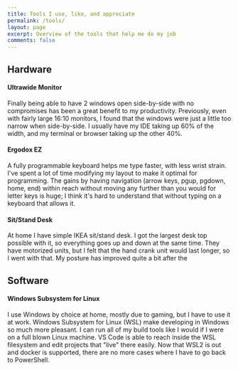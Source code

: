 ```yaml
---
title: Tools I use, like, and appreciate
permalink: /tools/
layout: page
excerpt: Overview of the tools that help me do my job
comments: false
---
```


## Hardware

#### Ultrawide Monitor

Finally being able to have 2 windows open side-by-side with no compromises has been a great benefit to my productivity. Previously, even with fairly large 16:10 monitors, I found that the windows were just a little too narrow when side-by-side. I usually have my IDE taking up 60% of the width, and my terminal or browser taking up the other 40%.

#### Ergodox EZ

A fully programmable keyboard helps me type faster, with less wrist strain. I've spent a lot of time modifying my layout to make it optimal for programming. The gains by having navigation (arrow keys, pgup, pgdown, home, end) within reach without moving any further than you would for letter keys is huge; I think it's hard to understand that without typing on a keyboard that allows it.

#### Sit/Stand Desk

At home I have simple IKEA sit/stand desk. I got the largest desk top possible with it, so everything goes up and down at the same time. They have motorized units, but I felt that the hand crank unit would last longer, so I went with that. My posture has improved quite a bit after the 

## Software

#### Windows Subsystem for Linux

I use Windows by choice at home, mostly due to gaming, but I have to use it at work. Windows Subsystem for Linux (WSL) make developing in Windows so much more pleasant. I can run all of my build tools like I would if I were on a full blown Linux machine. VS Code is able to reach inside the WSL filesystem and edit projects that "live" there easily. Now that WSL2 is out and docker is supported, there are no more cases where I have to go back to PowerShell.